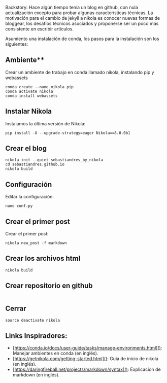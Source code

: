 <!--
.. title: Primer Post
.. slug: primer-post
.. date: 2018-05-06 01:42:46 UTC
.. tags: 
.. category: 
.. link: 
.. description: 
.. type: text
-->

Backstory: Hace algún tiempo tenía un blog en github, con nula actualización excepto para probar algunas características técnicas.
La motivación para el cambio de jekyll a nikola es conocer nuevas formas de bloggear, los desafíos técnicos asociados y proponerse ser un poco más consistente en escribir artículos.

Asumiento una instalación de conda, los pasos para la instalación son los siguientes:

## Ambiente**
Crear un ambiente de trabajo en conda llamado nikola, instalando pip y webassets

```
conda create --name nikola pip
conda activate nikola
conda install webassets
```

## Instalar Nikola
Instalamos la última versión de Nikola:

```
pip install -U --upgrade-strategy=eager Nikola==8.0.0b1
```

## Crear el blog
```
nikola init --quiet sebastiandres_by_nikola
cd sebastiandres.github.io
nikola build
```

## Configuración
Editar la configuración: 

```
nano conf.py
```

## Crear el primer post
Crear el primer post:
```
nikola new_post -f markdown
```

## Crear los archivos html

```
nikola build
```

## Crear repositorio en github

```

```

## Cerrar
```
source deactivate nikola
```

## Links Inspiradores:

* [https://conda.io/docs/user-guide/tasks/manage-environments.html](): Manejar ambientes en conda (en inglés).
* [https://getnikola.com/getting-started.html](): Guia de inicio de nikola (en inglés).
* [https://daringfireball.net/projects/markdown/syntax](): Explicacion de markdown (en inglés).

